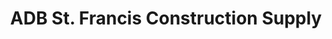 ---
title: "ADB St. Francis Construction Supply"
url: /san-pablo/adb-st-francis-construction-supply/
shop: Eisenwaren
---